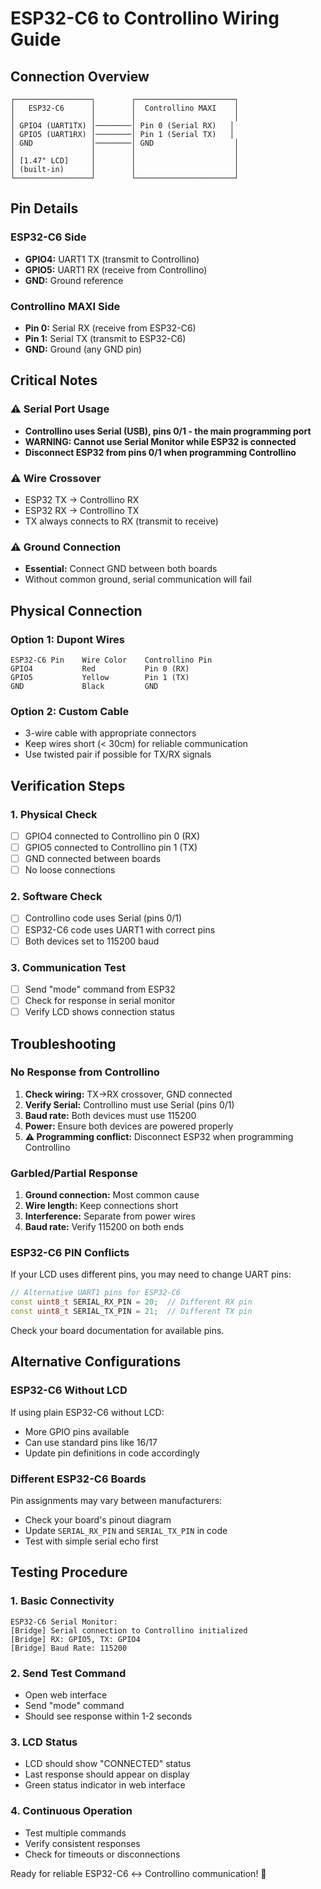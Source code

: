 # ESP32-C6 to Controllino Wiring Guide

## Connection Overview

```
┌─────────────────┐        ┌──────────────────────┐
│   ESP32-C6      │        │  Controllino MAXI    │
│                 │        │                      │
│ GPIO4 (UART1TX) │────────│ Pin 0 (Serial RX)   │
│ GPIO5 (UART1RX) │────────│ Pin 1 (Serial TX)   │
│ GND             │────────│ GND                  │
│                 │        │                      │
│ [1.47" LCD]     │        │                      │
│ (built-in)      │        │                      │
└─────────────────┘        └──────────────────────┘
```

## Pin Details

### ESP32-C6 Side
- **GPIO4:** UART1 TX (transmit to Controllino)
- **GPIO5:** UART1 RX (receive from Controllino)  
- **GND:** Ground reference

### Controllino MAXI Side
- **Pin 0:** Serial RX (receive from ESP32-C6)
- **Pin 1:** Serial TX (transmit to ESP32-C6)
- **GND:** Ground (any GND pin)

## Critical Notes

### ⚠️ Serial Port Usage
- **Controllino uses Serial (USB), pins 0/1 - the main programming port**
- **WARNING: Cannot use Serial Monitor while ESP32 is connected**
- **Disconnect ESP32 from pins 0/1 when programming Controllino**

### ⚠️ Wire Crossover  
- ESP32 TX → Controllino RX
- ESP32 RX → Controllino TX
- TX always connects to RX (transmit to receive)

### ⚠️ Ground Connection
- **Essential:** Connect GND between both boards
- Without common ground, serial communication will fail

## Physical Connection

### Option 1: Dupont Wires
```
ESP32-C6 Pin    Wire Color    Controllino Pin
GPIO4           Red           Pin 0 (RX)
GPIO5           Yellow        Pin 1 (TX)  
GND             Black         GND
```

### Option 2: Custom Cable
- 3-wire cable with appropriate connectors
- Keep wires short (< 30cm) for reliable communication
- Use twisted pair if possible for TX/RX signals

## Verification Steps

### 1. Physical Check
- [ ] GPIO4 connected to Controllino pin 0 (RX)
- [ ] GPIO5 connected to Controllino pin 1 (TX)
- [ ] GND connected between boards
- [ ] No loose connections

### 2. Software Check
- [ ] Controllino code uses Serial (pins 0/1)
- [ ] ESP32-C6 code uses UART1 with correct pins
- [ ] Both devices set to 115200 baud

### 3. Communication Test
- [ ] Send "mode" command from ESP32
- [ ] Check for response in serial monitor
- [ ] Verify LCD shows connection status

## Troubleshooting

### No Response from Controllino
1. **Check wiring:** TX→RX crossover, GND connected
2. **Verify Serial:** Controllino must use Serial (pins 0/1)
3. **Baud rate:** Both devices must use 115200
4. **Power:** Ensure both devices are powered properly
5. **⚠️ Programming conflict:** Disconnect ESP32 when programming Controllino

### Garbled/Partial Response  
1. **Ground connection:** Most common cause
2. **Wire length:** Keep connections short
3. **Interference:** Separate from power wires
4. **Baud rate:** Verify 115200 on both ends

### ESP32-C6 PIN Conflicts
If your LCD uses different pins, you may need to change UART pins:
```cpp
// Alternative UART1 pins for ESP32-C6
const uint8_t SERIAL_RX_PIN = 20;  // Different RX pin
const uint8_t SERIAL_TX_PIN = 21;  // Different TX pin
```

Check your board documentation for available pins.

## Alternative Configurations

### ESP32-C6 Without LCD
If using plain ESP32-C6 without LCD:
- More GPIO pins available
- Can use standard pins like 16/17
- Update pin definitions in code accordingly

### Different ESP32-C6 Boards
Pin assignments may vary between manufacturers:
- Check your board's pinout diagram
- Update `SERIAL_RX_PIN` and `SERIAL_TX_PIN` in code
- Test with simple serial echo first

## Testing Procedure

### 1. Basic Connectivity
```
ESP32-C6 Serial Monitor:
[Bridge] Serial connection to Controllino initialized
[Bridge] RX: GPIO5, TX: GPIO4
[Bridge] Baud Rate: 115200
```

### 2. Send Test Command
- Open web interface
- Send "mode" command
- Should see response within 1-2 seconds

### 3. LCD Status
- LCD should show "CONNECTED" status
- Last response should appear on display
- Green status indicator in web interface

### 4. Continuous Operation
- Test multiple commands
- Verify consistent responses
- Check for timeouts or disconnections

Ready for reliable ESP32-C6 ↔ Controllino communication! 🔌